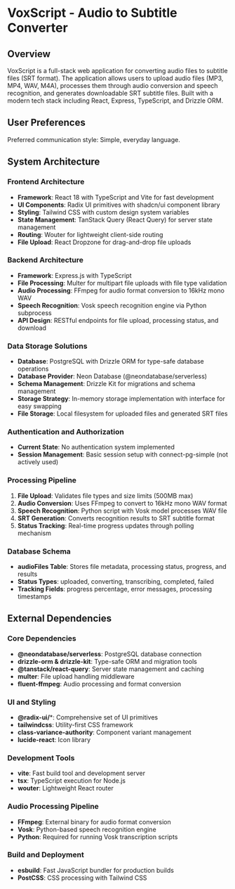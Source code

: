 # VoxScript - Audio to Subtitle Converter

## Overview

VoxScript is a full-stack web application for converting audio files to subtitle files (SRT format). The application allows users to upload audio files (MP3, MP4, WAV, M4A), processes them through audio conversion and speech recognition, and generates downloadable SRT subtitle files. Built with a modern tech stack including React, Express, TypeScript, and Drizzle ORM.

## User Preferences

Preferred communication style: Simple, everyday language.

## System Architecture

### Frontend Architecture
- **Framework**: React 18 with TypeScript and Vite for fast development
- **UI Components**: Radix UI primitives with shadcn/ui component library
- **Styling**: Tailwind CSS with custom design system variables
- **State Management**: TanStack Query (React Query) for server state management
- **Routing**: Wouter for lightweight client-side routing
- **File Upload**: React Dropzone for drag-and-drop file uploads

### Backend Architecture
- **Framework**: Express.js with TypeScript
- **File Processing**: Multer for multipart file uploads with file type validation
- **Audio Processing**: FFmpeg for audio format conversion to 16kHz mono WAV
- **Speech Recognition**: Vosk speech recognition engine via Python subprocess
- **API Design**: RESTful endpoints for file upload, processing status, and download

### Data Storage Solutions
- **Database**: PostgreSQL with Drizzle ORM for type-safe database operations
- **Database Provider**: Neon Database (@neondatabase/serverless)
- **Schema Management**: Drizzle Kit for migrations and schema management
- **Storage Strategy**: In-memory storage implementation with interface for easy swapping
- **File Storage**: Local filesystem for uploaded files and generated SRT files

### Authentication and Authorization
- **Current State**: No authentication system implemented
- **Session Management**: Basic session setup with connect-pg-simple (not actively used)

### Processing Pipeline
1. **File Upload**: Validates file types and size limits (500MB max)
2. **Audio Conversion**: Uses FFmpeg to convert to 16kHz mono WAV format
3. **Speech Recognition**: Python script with Vosk model processes WAV file
4. **SRT Generation**: Converts recognition results to SRT subtitle format
5. **Status Tracking**: Real-time progress updates through polling mechanism

### Database Schema
- **audioFiles Table**: Stores file metadata, processing status, progress, and results
- **Status Types**: uploaded, converting, transcribing, completed, failed
- **Tracking Fields**: progress percentage, error messages, processing timestamps

## External Dependencies

### Core Dependencies
- **@neondatabase/serverless**: PostgreSQL database connection
- **drizzle-orm & drizzle-kit**: Type-safe ORM and migration tools
- **@tanstack/react-query**: Server state management and caching
- **multer**: File upload handling middleware
- **fluent-ffmpeg**: Audio processing and format conversion

### UI and Styling
- **@radix-ui/***: Comprehensive set of UI primitives
- **tailwindcss**: Utility-first CSS framework
- **class-variance-authority**: Component variant management
- **lucide-react**: Icon library

### Development Tools
- **vite**: Fast build tool and development server
- **tsx**: TypeScript execution for Node.js
- **wouter**: Lightweight React router

### Audio Processing Pipeline
- **FFmpeg**: External binary for audio format conversion
- **Vosk**: Python-based speech recognition engine
- **Python**: Required for running Vosk transcription scripts

### Build and Deployment
- **esbuild**: Fast JavaScript bundler for production builds
- **PostCSS**: CSS processing with Tailwind CSS